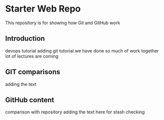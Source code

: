 # Starter Web Repo

This repository is for showing how Git and GitHub work

## Introduction

devops tutorial 
adding git tutorial.we have done so much of work together
lot of lectures are coming
## GIT comparisons

adding the text

## GitHub content
comparison with repository
adding the text here for stash checking